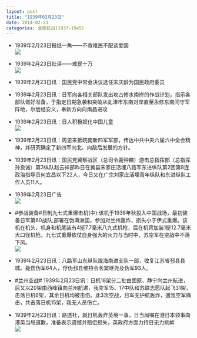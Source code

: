 ```yaml
---
layout: post
title: "1939年02月23日"
date: 2014-02-23
categories: 全面抗战(1937-1945)
---
```


<meta name="referrer" content="no-referrer" />

- 1939年2月23日报纸一角——不救难民不配谈爱国 <br/><img src="https://ww4.sinaimg.cn/large/aca367d8jw1edto5r3zzuj20o70hnn5f.jpg" />

- 1939年2月23日社评——难民十万 <br/><img src="https://ww2.sinaimg.cn/large/aca367d8jw1edtmfbvg4cj20kj0yjwuw.jpg" />

- 1939年2月23日讯：国民党中常会决议选任宋庆龄为国民政府委员 

- 1939年2月23日讯：日军向各相关部队发出攻占修水南岸的作战计划，指示各部队做好准备，于指定日期急袭和突破从虬津市东南对岸直至永修东南间守军阵地，尔后经安义，奉新方向向南昌进攻 

- 1939年2月23日讯：日人积极奴化中国儿童 <br/><img src="https://ww2.sinaimg.cn/large/aca367d8jw1edtbqlr9baj209h05y0tk.jpg" />

- 1939年2月23日讯：周恩来抵皖南新四军军部，传达中共中央六届六中全会精神，并研究确定了新四军向北、向敌后发展的方针。  

- 1939年2月23日讯：国民党冀察战区（总司令鹿钟麟）游击总指挥部（总指挥孙良诚）第3纵队赵云祥部昨日在冀县宋家庄活埋八路军东进纵队第2团第8连政治指导员何宜昌以下22人，今日又在广宗刘家庄活埋青年纵队和东进纵队工作人员11人。 

- 1939年2月23日广告 <br/><img src="https://ww3.sinaimg.cn/large/aca367d8jw1edt4sy4pa9j206u0h2408.jpg" />

- #参战装备#日制九七式重爆击机(中):该机于1938年秋投入中国战场，最初装备日军第60战队,部署在伪满洲国，参加对兰州轰炸，损失小于伊式重爆。该机在机头、机身和机尾装有4挺7.7毫米八九式机枪，后在机背加装1挺12.7毫米大口径机枪。九七式重爆依仗自身强大的火力与当时中、苏空军在空战中不落下风。 <br/><img src="https://ww3.sinaimg.cn/large/aca367d8jw1edt322fuk9j20dn0x344s.jpg" />

- 1939年2月23日讯：八路军山东纵队陇海南进支队一部，收复江苏省邳县县城。毙伤伪军64人，俘伪邳县维持会长窦继尧及伪军93人。　 

- #兰州空战# 1939年2月23日讯：日机18架分二批由固原、静宁向兰州航进，后又以20架由西峰镇向兰州航进，我空军15、17中队和苏联志愿队起飞31架，击落日机6架，其余日机均被击伤。此3次空战，日军无护航轰炸，遭我空军痛击，共击落日机15架，我无人员伤亡。 

- 1939年2月23日讯：路透社，就日机轰炸英境一事，日当局嘱在港日本领事向港英当局道歉，准备表示遗憾并赔偿损失，英政府方面力持日无力挑衅 <br/><img src="https://ww2.sinaimg.cn/large/aca367d8jw1edsxuyckrlj204h0h275h.jpg" />

